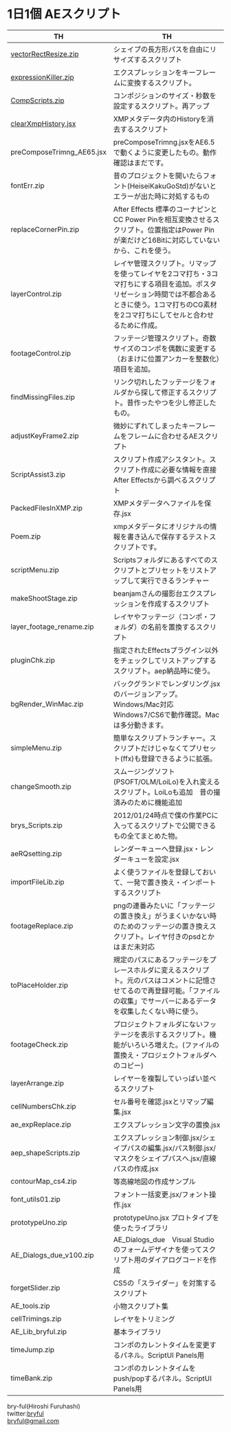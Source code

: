 # 1日1個 AEスクリプト  

|  TH  |  TH  |
| ---- | ---- |
|[vectorRectResize.zip](vectorRectResize.zip)|	シェイプの長方形パスを自由にリサイズするスクリプト|
|[expressionKiller.zip](expressionKiller.zip)|	エクスプレッションをキーフレームに変換するスクリプト。|
|[CompScripts.zip](CompScripts.zip)|	コンポジションのサイズ・秒数を設定するスクリプト。再アップ|
|[clearXmpHistory.jsx](clearXmpHistory.jsx)|	XMPメタデータ内のHistoryを消去するスクリプト|
|preComposeTrimng_AE65.jsx|	preComposeTrimng.jsxをAE6.5で動くように変更したもの。動作確認はまだです。|
|fontErr.zip|	昔のプロジェクトを開いたらフォント(HeiseiKakuGoStd)がないとエラーが出た時に対処するもの|
|replaceCornerPin.zip|	After Effects 標準のコーナピンとCC Power Pinを相互変換させるスクリプト。位置指定はPower Pinが楽だけど16Bitに対応していないから、これを使う。|
|layerControl.zip|	レイヤ管理スクリプト。リマップを使ってレイヤを2コマ打ち・3コマ打ちにする項目を追加。ポスタリゼーション時間では不都合あるときに使う。1コマ打ちのCG素材を2コマ打ちにしてセルと合わせるために作成。|
|footageControl.zip|	フッテージ管理スクリプト。奇数サイズのコンポを偶数に変更する（おまけに位置アンカーを整数化）項目を追加。|
|findMissingFiles.zip|	リンク切れしたフッテージをフォルダから探して修正するスクリプト。昔作ったやつを少し修正したもの。|
|adjustKeyFrame2.zip|	微妙にずれてしまったキーフレームをフレームに合わせるAEスクリプト|
|ScriptAssist3.zip|	スクリプト作成アシスタント。スクリプト作成に必要な情報を直接After Effectsから調べるスクリプト|
|PackedFilesInXMP.zip|	XMPメタデータへファイルを保存.jsx|
|Poem.zip|	xmpメタデータにオリジナルの情報を書き込んで保存するテストスクリプトです。|
|scriptMenu.zip|	Scriptsフォルダにあるすべてのスクリプトとプリセットをリストアップして実行できるランチャー|
|makeShootStage.zip|	beanjamさんの撮影台エクスプレッションを作成するスクリプト|
|layer_footage_rename.zip|	レイヤやフッテージ（コンポ・フォルダ）の名前を置換するスクリプト|
|pluginChk.zip|	指定されたEffectsプラグイン以外をチェックしてリストアップするスクリプト。aep納品時に使う。|
|bgRender_WinMac.zip|	バックグランドでレンダリング.jsxのバージョンアップ。Windows/Mac対応 Windows7/CS6で動作確認。Macは多分動きます。|
|simpleMenu.zip|	簡単なスクリプトランチャー。スクリプトだけじゃなくてプリセット(ffx)も登録できるように拡張。|
|changeSmooth.zip|	スムージングソフト(PSOFT/OLM/LoiLo)を入れ変えるスクリプト。LoiLoも追加　昔の撮済みのために機能追加|
|brys_Scripts.zip|	2012/01/24時点で僕の作業PCに入ってるスクリプトで公開できるもの全てまとめた物。|
|aeRQsetting.zip|	レンダーキューへ登録.jsx・レンダーキューを設定.jsx|
|importFileLib.zip|	よく使うファイルを登録しておいて、一発で置き換え・インポートするスクリプト|
|footageReplace.zip|	pngの連番みたいに「フッテージの置き換え」がうまくいかない時のためのフッテージの置き換えスクリプト。レイヤ付きのpsdとかはまだ未対応|。
|toPlaceHolder.zip|	規定のパスにあるフッテージをプレースホルダに変えるスクリプト。元のパスはコメントに記憶させてるので再登録可能。「ファイルの収集」でサーバーにあるデータを収集したくない時に使う。|
|footageCheck.zip|	プロジェクトフォルダにないフッテージを表示するスクリプト。機能がいろいろ増えた。(ファイルの置換え・プロジェクトフォルダへのコピー)|
|layerArrange.zip|	レイヤーを複製していっぱい並べるスクリプト|
|cellNumbersChk.zip|	セル番号を確認.jsxとリマップ編集.jsx|
|ae_expReplace.zip|	エクスプレッション文字の置換.jsx|
|aep_shapeScripts.zip|	エクスプレッション制御.jsx/シェイプパスの編集.jsx/パス制御.jsx/マスクをシェイプパスへ.jsx/直線パスの作成.jsx|
|contourMap_cs4.zip|	等高線地図の作成サンプル|
|font_utils01.zip|	フォント一括変更.jsx/フォント操作.jsx|
|prototypeUno.zip|	prototypeUno.jsx プロトタイプを使ったライブラリ|
|AE_Dialogs_due_v100.zip|	AE_Dialogs_due　Visual Studioのフォームデザイナを使ってスクリプト用のダイアログコードを作成|
|forgetSlider.zip|	CS5の「スライダー」を対策するスクリプト|
|AE_tools.zip|	小物スクリプト集|
|cellTrimings.zip|	レイヤをトリミング|
|AE_Lib_bryful.zip|	基本ライブラリ|
|timeJump.zip|	コンポのカレントタイムを変更するパネル。ScriptUI Panels用|
|timeBank.zip|	コンポのカレントタイムをpush/popするパネル。ScriptUI Panels用|

bry-ful(Hiroshi Furuhashi)  
twitter:[bryful](https://twitter.com/bryful)  
bryful@gmail.com  

